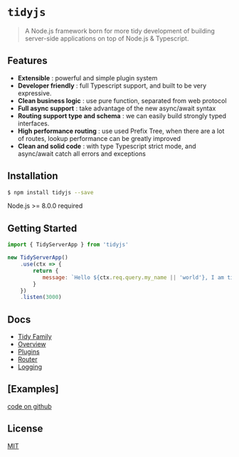 # `tidyjs`
> A Node.js framework born for more tidy development of building server-side applications on top of Node.js & Typescript.

## Features
- **Extensible** : powerful and simple plugin system
- **Developer friendly** : full Typescript support, and built to be very expressive.
- **Clean business logic** : use pure function, separated from web protocol
- **Full async support** : take advantage of the new async/await syntax
- **Routing support type and schema** : we can easily build strongly typed interfaces.
- **High performance routing** : use used Prefix Tree, when there are a lot of routes, lookup performance can be greatly improved
- **Clean and solid code** : with type Typescript strict mode, and async/await catch all errors and exceptions

## Installation
```bash
$ npm install tidyjs --save
```
Node.js >= 8.0.0 required

## Getting Started
```js
import { TidyServerApp } from 'tidyjs'

new TidyServerApp()
    .use(ctx => {
        return {
           message: `Hello ${ctx.req.query.my_name || 'world'}, I am tidyjs`,
        }
    })
    .listen(3000)
```
## Docs
- [Tidy Family](https://github.com/guopi/tidy/wiki)
- [Overview](https://github.com/guopi/tidy/tidyjs)
- [Plugins](https://github.com/guopi/tidy/tidy-plugins)
- [Router](https://github.com/guopi/tidy/wiki/tidy-router)
- [Logging](https://github.com/guopi/tidy/wiki/tidyjs-Logging)
    
## [Examples]
[code on github](https://github.com/guopi/tidy/tree/master/packages/tidy-examples)

## License
[MIT]


[MIT]: https://github.com/guopi/tidy/blob/master/LICENSE

[tidy-router]: https://github.com/guopi/tidy/tree/master/packages/tidy-router
[tidy-router-version]: https://img.shields.io/npm/v/tidy-router.svg
[tidy-router-npm]: https://www.npmjs.com/package/tidy-router

[tidy-cookie]: https://github.com/guopi/tidy/tree/master/packages/tidy-cookie
[tidy-cookie-version]: https://img.shields.io/npm/v/tidy-cookie.svg
[tidy-cookie-npm]: https://www.npmjs.com/package/tidy-cookie

[tidy-upload]: https://github.com/guopi/tidy/tree/master/packages/tidy-upload
[tidy-upload-version]: https://img.shields.io/npm/v/tidy-upload.svg
[tidy-upload-npm]: https://www.npmjs.com/package/tidy-upload
